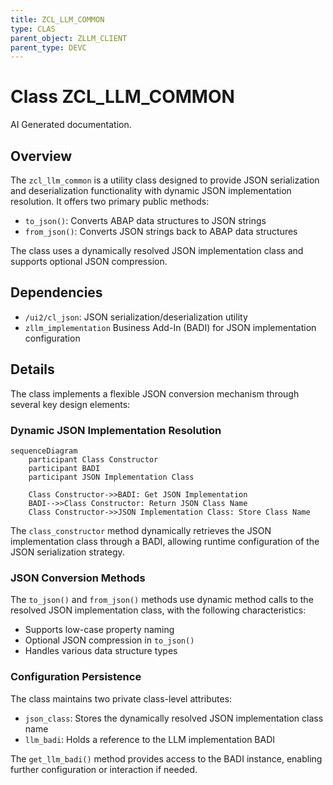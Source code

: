 ```yaml
---
title: ZCL_LLM_COMMON
type: CLAS
parent_object: ZLLM_CLIENT
parent_type: DEVC
---
```


# Class ZCL_LLM_COMMON

AI Generated documentation.
## Overview
The `zcl_llm_common` is a utility class designed to provide JSON serialization and deserialization functionality with dynamic JSON implementation resolution. It offers two primary public methods:
- `to_json()`: Converts ABAP data structures to JSON strings
- `from_json()`: Converts JSON strings back to ABAP data structures

The class uses a dynamically resolved JSON implementation class and supports optional JSON compression.

## Dependencies
- `/ui2/cl_json`: JSON serialization/deserialization utility
- `zllm_implementation` Business Add-In (BADI) for JSON implementation configuration

## Details
The class implements a flexible JSON conversion mechanism through several key design elements:

### Dynamic JSON Implementation Resolution
```mermaid
sequenceDiagram
    participant Class Constructor
    participant BADI
    participant JSON Implementation Class
    
    Class Constructor->>BADI: Get JSON Implementation
    BADI-->>Class Constructor: Return JSON Class Name
    Class Constructor->>JSON Implementation Class: Store Class Name
```

The `class_constructor` method dynamically retrieves the JSON implementation class through a BADI, allowing runtime configuration of the JSON serialization strategy.

### JSON Conversion Methods
The `to_json()` and `from_json()` methods use dynamic method calls to the resolved JSON implementation class, with the following characteristics:
- Supports low-case property naming
- Optional JSON compression in `to_json()`
- Handles various data structure types

### Configuration Persistence
The class maintains two private class-level attributes:
- `json_class`: Stores the dynamically resolved JSON implementation class name
- `llm_badi`: Holds a reference to the LLM implementation BADI

The `get_llm_badi()` method provides access to the BADI instance, enabling further configuration or interaction if needed.

